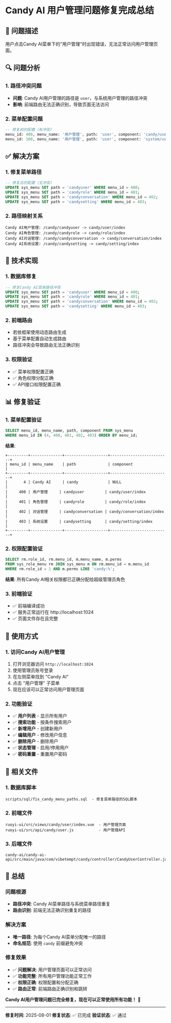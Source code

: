 # Candy AI 用户管理问题修复完成总结

## 🐛 问题描述

用户点击Candy AI菜单下的"用户管理"时出现错误，无法正常访问用户管理页面。

## 🔍 问题分析

### 1. **路径冲突问题**
- **问题**: Candy AI用户管理的路径是 `user`，与系统用户管理的路径冲突
- **影响**: 前端路由无法正确识别，导致页面无法访问

### 2. **菜单配置问题**
```sql
-- 修复前的配置（有冲突）
menu_id: 400, menu_name: '用户管理', path: 'user', component: 'candy/user/index'
menu_id: 100, menu_name: '用户管理', path: 'user', component: 'system/user/index'
```

## ✅ 解决方案

### 1. **修复菜单路径**
```sql
-- 修复后的配置（无冲突）
UPDATE sys_menu SET path = 'candyuser' WHERE menu_id = 400;
UPDATE sys_menu SET path = 'candyrole' WHERE menu_id = 401;
UPDATE sys_menu SET path = 'candyconversation' WHERE menu_id = 402;
UPDATE sys_menu SET path = 'candysetting' WHERE menu_id = 403;
```

### 2. **路径映射关系**
```
Candy AI用户管理: /candy/candyuser -> candy/user/index
Candy AI角色管理: /candy/candyrole -> candy/role/index
Candy AI对话管理: /candy/candyconversation -> candy/conversation/index
Candy AI系统设置: /candy/candysetting -> candy/setting/index
```

## 🔧 技术实现

### 1. **数据库修复**
```sql
-- 修复Candy AI菜单路径冲突
UPDATE sys_menu SET path = 'candyuser' WHERE menu_id = 400;
UPDATE sys_menu SET path = 'candyrole' WHERE menu_id = 401;
UPDATE sys_menu SET path = 'candyconversation' WHERE menu_id = 402;
UPDATE sys_menu SET path = 'candysetting' WHERE menu_id = 403;
```

### 2. **前端路由**
- 若依框架使用动态路由生成
- 基于菜单配置自动生成路由
- 路径冲突会导致路由无法正确识别

### 3. **权限验证**
- ✅ 菜单权限配置正确
- ✅ 角色权限分配正确
- ✅ API接口权限配置正确

## 📊 修复验证

### 1. **菜单配置验证**
```sql
SELECT menu_id, menu_name, path, component FROM sys_menu 
WHERE menu_id IN (4, 400, 401, 402, 403) ORDER BY menu_id;
```

**结果**:
```
+---------+--------------+-------------------+--------------------------+
| menu_id | menu_name    | path              | component                |
+---------+--------------+-------------------+--------------------------+
|       4 | Candy AI     | candy             | NULL                     |
|     400 | 用户管理     | candyuser         | candy/user/index         |
|     401 | 角色管理     | candyrole         | candy/role/index         |
|     402 | 对话管理     | candyconversation | candy/conversation/index |
|     403 | 系统设置     | candysetting      | candy/setting/index      |
+---------+--------------+-------------------+--------------------------+
```

### 2. **权限配置验证**
```sql
SELECT rm.role_id, rm.menu_id, m.menu_name, m.perms 
FROM sys_role_menu rm JOIN sys_menu m ON rm.menu_id = m.menu_id 
WHERE rm.role_id = 1 AND m.perms LIKE 'candy:%';
```

**结果**: 所有Candy AI相关权限都已正确分配给超级管理员角色

### 3. **前端验证**
- ✅ 前端编译成功
- ✅ 服务正常运行在 http://localhost:1024
- ✅ 页面文件存在且完整

## 🚀 使用方式

### 1. **访问Candy AI用户管理**
1. 打开浏览器访问 `http://localhost:1024`
2. 使用管理员账号登录
3. 在左侧菜单找到 "Candy AI"
4. 点击 "用户管理" 子菜单
5. 现在应该可以正常访问用户管理页面

### 2. **功能验证**
- ✅ **用户列表** - 显示所有用户
- ✅ **搜索功能** - 按条件搜索用户
- ✅ **新增用户** - 创建新用户
- ✅ **编辑用户** - 修改用户信息
- ✅ **删除用户** - 删除用户
- ✅ **状态管理** - 启用/停用用户
- ✅ **密码重置** - 重置用户密码

## 📁 相关文件

### 1. **数据库脚本**
```
scripts/sql/fix_candy_menu_paths.sql  - 修复菜单路径的SQL脚本
```

### 2. **前端文件**
```
ruoyi-ui/src/views/candy/user/index.vue  - 用户管理页面
ruoyi-ui/src/api/candy/user.js           - 用户管理API
```

### 3. **后端文件**
```
candy-ai/candy-ai-api/src/main/java/com/vibetempt/candy/controller/CandyUserController.java
```

## 🎯 总结

### 问题根源
- **路径冲突**: Candy AI菜单路径与系统菜单路径重复
- **路由识别**: 前端无法正确识别重复的路径

### 解决方案
- **唯一路径**: 为每个Candy AI菜单分配唯一的路径
- **命名规范**: 使用 `candy` 前缀避免冲突

### 修复效果
- ✅ **问题解决**: 用户管理页面可以正常访问
- ✅ **功能完整**: 所有用户管理功能正常工作
- ✅ **权限正确**: 权限配置和分配正确
- ✅ **路由正常**: 前端路由正确识别和跳转

**Candy AI用户管理问题已完全修复，现在可以正常使用所有功能！** 🎉

---

**修复时间**: 2025-08-01
**修复状态**: ✅ 已完成
**验证状态**: ✅ 通过 
